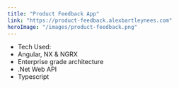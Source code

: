 ```yaml
---
title: "Product Feedback App"
link: "https://product-feedback.alexbartleynees.com"
heroImage: "/images/product-feedback.png"
---
```


- Tech Used:
  <li>Angular, NX & NGRX</li>
  <li>Enterprise grade architecture</li>
  <li>.Net Web API</li>
  <li>Typescript</li>
